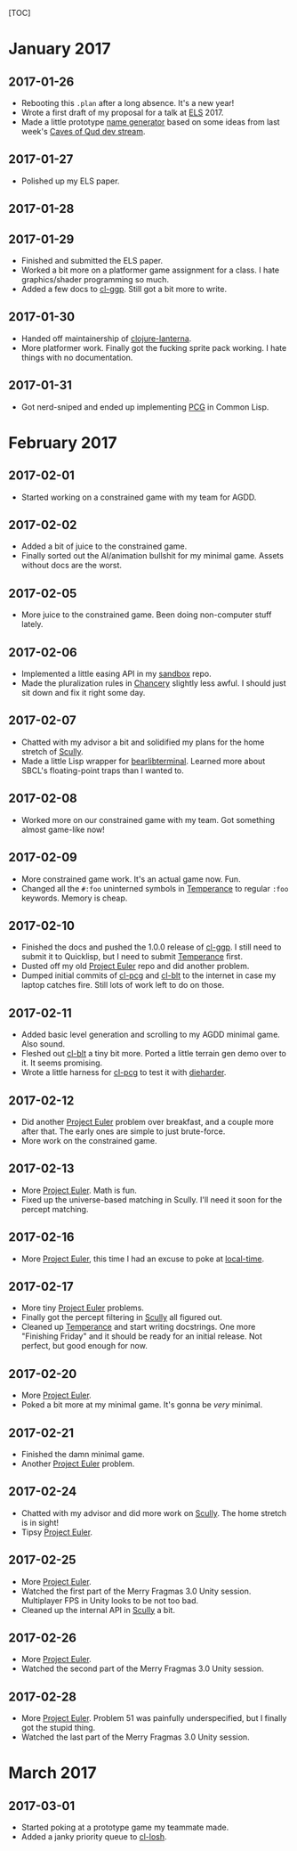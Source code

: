 [TOC]

[bearlibterminal]: https://bitbucket.org/cfyzium/bearlibterminal
[chancery]: https://bitbucket.org/sjl/chancery/
[cl-blt]: https://sjl.bitbucket.io/cl-blt/
[cl-ggp]: https://sjl.bitbucket.io/cl-ggp/
[cl-losh]: https://bitbucket.org/sjl/cl-losh/
[cl-pcg]: https://sjl.bitbucket.io/cl-pcg/
[clojure-lanterna]: https://github.com/MultiMUD/clojure-lanterna/
[dieharder]: https://www.phy.duke.edu/~rgb/General/dieharder.php
[ELS]: http://www.european-lisp-symposium.org/editions/2017/
[euler]: https://projecteuler.net/
[local-time]: https://common-lisp.net/project/local-time/
[PCG]: http://www.pcg-random.org/
[qud-ds]: https://www.twitch.tv/ptychomancer
[sand]: https://bitbucket.org/sjl/sand/
[scully]: https://bitbucket.org/sjl/scully/
[temperance]: https://bitbucket.org/sjl/temperance/

# January 2017

## 2017-01-26

* Rebooting this `.plan` after a long absence.  It's a new year!
* Wrote a first draft of my proposal for a talk at [ELS][] 2017.
* Made a little prototype [name generator](https://github.com/sjl/sand/blob/master/src/names.lisp)
  based on some ideas from last week's [Caves of Qud dev stream][qud-ds].

## 2017-01-27

* Polished up my ELS paper.

## 2017-01-28

## 2017-01-29

* Finished and submitted the ELS paper.
* Worked a bit more on a platformer game assignment for a class.  I hate
  graphics/shader programming so much.
* Added a few docs to [cl-ggp][].  Still got a bit more to write.

## 2017-01-30

* Handed off maintainership of [clojure-lanterna][].
* More platformer work.  Finally got the fucking sprite pack working.  I hate
  things with no documentation.

## 2017-01-31

* Got nerd-sniped and ended up implementing [PCG][] in Common Lisp.

# February 2017

## 2017-02-01

* Started working on a constrained game with my team for AGDD.

## 2017-02-02

* Added a bit of juice to the constrained game.
* Finally sorted out the AI/animation bullshit for my minimal game.  Assets
  without docs are the worst.

## 2017-02-05

* More juice to the constrained game.  Been doing non-computer stuff lately.

## 2017-02-06

* Implemented a little easing API in my [sandbox][sand] repo.
* Made the pluralization rules in [Chancery][] slightly less awful.  I should
  just sit down and fix it right some day.

## 2017-02-07

* Chatted with my advisor a bit and solidified my plans for the home stretch of
  [Scully][].
* Made a little Lisp wrapper for [bearlibterminal][].  Learned more about SBCL's
  floating-point traps than I wanted to.

## 2017-02-08

* Worked more on our constrained game with my team.  Got something almost
  game-like now!

## 2017-02-09

* More constrained game work.  It's an actual game now.  Fun.
* Changed all the `#:foo` uninterned symbols in [Temperance][] to regular `:foo`
  keywords.  Memory is cheap.

## 2017-02-10

* Finished the docs and pushed the 1.0.0 release of [cl-ggp][].  I still need to
  submit it to Quicklisp, but I need to submit [Temperance][] first.
* Dusted off my old [Project Euler][euler] repo and did another problem.
* Dumped initial commits of [cl-pcg][] and [cl-blt][] to the internet in case my
  laptop catches fire.  Still lots of work left to do on those.

## 2017-02-11

* Added basic level generation and scrolling to my AGDD minimal game.  Also
  sound.
* Fleshed out [cl-blt][] a tiny bit more.  Ported a little terrain gen demo over
  to it.  It seems promising.
* Wrote a little harness for [cl-pcg][] to test it with [dieharder][].

## 2017-02-12

* Did another [Project Euler][euler] problem over breakfast, and a couple more
  after that.  The early ones are simple to just brute-force.
* More work on the constrained game.

## 2017-02-13

* More [Project Euler][euler].  Math is fun.
* Fixed up the universe-based matching in Scully.  I'll need it soon for the
  percept matching.

## 2017-02-16

* More [Project Euler][euler], this time I had an excuse to poke at
  [local-time][].

## 2017-02-17

* More tiny [Project Euler][euler] problems.
* Finally got the percept filtering in [Scully][] all figured out.
* Cleaned up [Temperance][] and start writing docstrings.  One more "Finishing
  Friday" and it should be ready for an initial release.  Not perfect, but good
  enough for now.

## 2017-02-20

* More [Project Euler][euler].
* Poked a bit more at my minimal game.  It's gonna be *very* minimal.

## 2017-02-21

* Finished the damn minimal game.
* Another [Project Euler][euler] problem.

## 2017-02-24

* Chatted with my advisor and did more work on [Scully][].  The home stretch is
  in sight!
* Tipsy [Project Euler][euler].

## 2017-02-25

* More [Project Euler][euler].
* Watched the first part of the Merry Fragmas 3.0 Unity session.  Multiplayer
  FPS in Unity looks to be not too bad.
* Cleaned up the internal API in [Scully][] a bit.

## 2017-02-26

* More [Project Euler][euler].
* Watched the second part of the Merry Fragmas 3.0 Unity session.

## 2017-02-28

* More [Project Euler][euler].  Problem 51 was painfully underspecified, but
  I finally got the stupid thing.
* Watched the last part of the Merry Fragmas 3.0 Unity session.

# March 2017

## 2017-03-01

* Started poking at a prototype game my teammate made.
* Added a janky priority queue to [cl-losh][].
